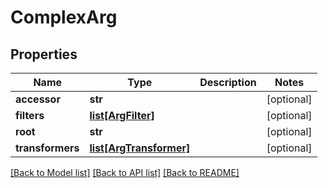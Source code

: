 # ComplexArg

## Properties
Name | Type | Description | Notes
------------ | ------------- | ------------- | -------------
**accessor** | **str** |  | [optional] 
**filters** | [**list[ArgFilter]**](ArgFilter.md) |  | [optional] 
**root** | **str** |  | [optional] 
**transformers** | [**list[ArgTransformer]**](ArgTransformer.md) |  | [optional] 

[[Back to Model list]](README.md#documentation-for-models) [[Back to API list]](../README.md#documentation-for-api-endpoints) [[Back to README]](../README.md)


